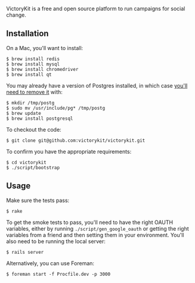 VictoryKit is a free and open source platform to run campaigns for social change.

## Installation

On a Mac, you'll want to install:

    $ brew install redis
    $ brew install mysql
    $ brew install chromedriver
    $ brew install qt

You may already have a version of Postgres installed, in which case [you'll need to remove it](https://gist.github.com/2471603) with:

    $ mkdir /tmp/postg
    $ sudo mv /usr/include/pg* /tmp/postg
    $ brew update
    $ brew install postgresql

To checkout the code:

    $ git clone git@github.com:victorykit/victorykit.git

To confirm you have the appropriate requirements:

    $ cd victorykit
    $ ./script/bootstrap

## Usage

Make sure the tests pass:

    $ rake

To get the smoke tests to pass, you'll need to have the right OAUTH variables, either by running `./script/gen_google_oauth` or getting the right variables from a friend and then setting them in your environment. You'll also need to be running the local server:

    $ rails server

Alternatively, you can use Foreman:

    $ foreman start -f Procfile.dev -p 3000
